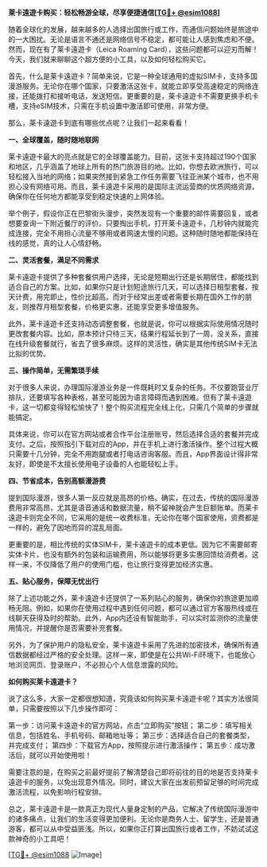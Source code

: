 **莱卡遠遊卡购买：轻松畅游全球，尽享便捷通信[[TG💪+ @esim1088](https://t.me/s/esim1088)]**

随着全球化的发展，越来越多的人选择出国旅行或工作，而通信问题始终是旅途中的一大困扰。无论是语言不通还是网络信号不稳定，都可能让人感到焦虑和不便。然而，现在有了莱卡遠遊卡（Leica Roaming Card），这些问题都可以迎刃而解！今天，我们就来聊聊这个超方便的小工具，以及如何轻松购买它。

首先，什么是莱卡遠遊卡？简单来说，它是一种全球通用的虚拟SIM卡，支持多国漫游服务。无论你在哪个国家，只要激活这张卡，就能立即享受高速稳定的网络连接，还能拨打和接听电话，发送短信。更重要的是，莱卡遠遊卡不需要更换手机卡槽，支持eSIM技术，只需在手机设置中激活即可使用，非常方便。

那么，莱卡遠遊卡到底有哪些优点呢？让我们一起来看看！

**一、全球覆盖，随时随地联网**

莱卡遠遊卡最大的亮点就是它的全球覆盖能力。目前，这张卡支持超过190个国家和地区，几乎涵盖了地球上所有的热门旅游目的地。比如，你想去欧洲旅行，可以轻松接入当地的网络；如果突然接到紧急工作任务需要飞往亚洲某个城市，也不用担心没有网络可用。而且，莱卡遠遊卡采用的是国际主流运营商的优质网络资源，确保你在任何地方都能享受到稳定快速的上网体验。

举个例子，假设你正在巴黎街头漫步，突然发现有一个重要的邮件需要回复，或者想要查询一下附近餐厅的评价。只要掏出手机，打开莱卡遠遊卡，几秒钟内就能完成连接，完全不用担心流量不够用或者网速太慢的问题。这种随时随地都能保持在线的感觉，真的让人心情舒畅。

**二、灵活套餐，满足不同需求**

莱卡遠遊卡提供了多种套餐供用户选择，无论是短期出行还是长期居住，都能找到适合自己的方案。比如，如果你只是计划短途旅行几天，可以选择日租型套餐，按天计费，用完即止，性价比超高。而对于经常出差或者需要长期在国外工作的朋友，则推荐月租型套餐，价格更实惠，还能享受更多增值服务。

此外，莱卡遠遊卡还支持动态调整套餐，也就是说，你可以根据实际使用情况随时更改套餐内容。比如，原本预计只待三天，结果行程延长到了一周，没关系，直接在线升级套餐就行，省去了很多麻烦。这样的灵活性，确实是其他传统SIM卡无法比拟的优势。

**三、操作简单，无需繁琐手续**

对于很多人来说，办理国际漫游业务是一件既耗时又复杂的任务。不仅要跑营业厅排队，还要填写各种表格，甚至可能因为语言障碍而遇到困难。但有了莱卡遠遊卡，这一切都变得轻松愉快了！整个购买流程完全线上化，只需几个简单的步骤就能搞定。

具体来说，你可以在官方网站或者合作平台注册账号，然后选择合适的套餐并完成支付。之后，按照指引下载对应的App，并在手机上进行激活操作。整个过程大概只需要十几分钟，完全不用跑腿或者打电话咨询客服。而且，App界面设计得非常友好，即使是不太擅长使用电子设备的人也能轻松上手。

**四、节省成本，告别高额漫游费**

提到国际漫游，很多人第一反应就是高昂的价格。确实，在过去，传统的国际漫游费用非常高昂，尤其是语音通话和数据流量，稍不留神就会产生巨额账单。而莱卡遠遊卡则完全不同，它采用的是统一收费标准，无论你在哪个国家使用，资费都是一样的，避免了因地而异的混乱局面。

更重要的是，相比传统的实体SIM卡，莱卡遠遊卡的成本更低。因为它不需要邮寄实体卡片，也没有额外的包装和运输费用，所以能够将更多实惠回馈给消费者。这样一来，不仅降低了用户的使用门槛，也让旅行变得更加经济实惠。

**五、贴心服务，保障无忧出行**

除了上述功能之外，莱卡遠遊卡还提供了一系列贴心的服务，确保你的旅途更加顺畅无阻。例如，如果你在使用过程中遇到任何问题，都可以通过官方客服热线或在线聊天获得及时的帮助。此外，App内还设有智能助手，可以实时监测你的流量使用情况，并提醒你是否需要补充套餐。

另外，为了保护用户的隐私安全，莱卡遠遊卡采用了先进的加密技术，确保所有通信数据都经过严格的安全处理。这样一来，即使是在公共Wi-Fi环境下，也能放心地浏览网页、登录账户，不必担心个人信息泄露的风险。

**如何购买莱卡遠遊卡？**

说了这么多，大家一定都很想知道，究竟该如何购买莱卡遠遊卡呢？其实方法很简单，只需要按照以下几步操作即可：

第一步：访问莱卡遠遊卡的官方网站，点击“立即购买”按钮；
第二步：填写相关信息，包括姓名、手机号码、邮箱地址等；
第三步：选择适合自己的套餐类型，并完成支付；
第四步：下载官方App，按照提示进行激活操作；
第五步：成功激活后，就可以开始使用啦！

需要注意的是，在购买之前最好提前了解清楚自己即将前往的目的地是否支持莱卡遠遊卡的服务，以免出现意外情况。同时，建议大家在出发前预留足够的时间完成激活流程，以免影响行程安排。

总之，莱卡遠遊卡是一款真正为现代人量身定制的产品，它解决了传统国际漫游中的诸多痛点，让我们的生活变得更加便利。无论你是商务人士、留学生，还是普通游客，都可以从中受益匪浅。所以，如果你正打算出国旅行或者工作，不妨试试这款神奇的小工具吧！

[[TG💪+ @esim1088](https://t.me/s/esim1088) ![Image](https://i.postimg.cc/4NQfJmqS/Snipaste-2025-05-13-00-14-12.png)]